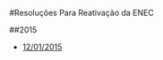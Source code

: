 #Resoluções Para Reativação da ENEC

##2015

* [12/01/2015](https://github.com/ENEC/Resolucoes/blob/master/2015/RESOLUCAO-0112.md)
